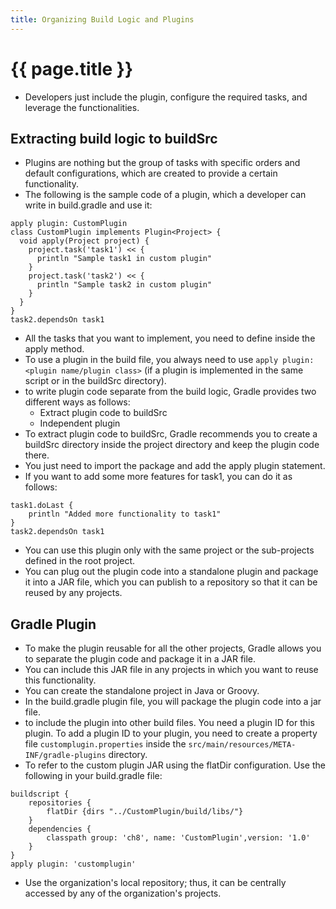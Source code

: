 ```yaml
---
title: Organizing Build Logic and Plugins
---
```

# {{ page.title }}

- Developers just include the plugin, configure the required tasks, and leverage the functionalities.

## Extracting build logic to buildSrc
- Plugins are nothing but the group of tasks with specific orders and default configurations, which are created to provide a certain functionality.
- The following is the sample code of a plugin, which a developer can write in build.gradle and use it:

```
apply plugin: CustomPlugin
class CustomPlugin implements Plugin<Project> {
  void apply(Project project) {
    project.task('task1') << {
      println "Sample task1 in custom plugin"
    }
    project.task('task2') << {
      println "Sample task2 in custom plugin"
    }
  }
}
task2.dependsOn task1
```

- All the tasks that you want to implement, you need to define inside the apply method.
- To use a plugin in the build file, you always need to use `apply plugin:<plugin name/plugin class>`
(if a plugin is implemented in the same script or in the buildSrc directory).
- to write plugin code separate from the build logic, Gradle provides two different ways as follows:
    - Extract plugin code to buildSrc
    - Independent plugin
- To extract plugin code to buildSrc, Gradle recommends you to create a buildSrc directory
inside the project directory and keep the plugin code there.
- You just need to import the package and add the apply plugin statement.
- If you want to add some more features for task1, you can do it as follows:

```
task1.doLast {
    println "Added more functionality to task1"
}
task2.dependsOn task1
```

- You can use this plugin only with the same project or the sub-projects defined in the root project.
- You can plug out the plugin code into a standalone plugin and package it into a JAR file,
which you can publish to a repository so that it can be reused by any projects.

## Gradle Plugin
- To make the plugin reusable for all the other projects, Gradle allows you to separate the plugin code and package it in a JAR file.
- You can include this JAR file in any projects in which you want to reuse this functionality.
- You can create the standalone project in Java or Groovy.
- In the build.gradle plugin file, you will package the plugin code into a jar file.
- to include the plugin into other build files. You need a plugin ID for this plugin. To add a plugin ID to your plugin,
you need to create a property file `customplugin.properties` inside the `src/main/resources/META-INF/gradle-plugins` directory.
- To refer to the custom plugin JAR using the flatDir configuration. Use the following in your build.gradle file:

```
buildscript {
    repositories {
        flatDir {dirs "../CustomPlugin/build/libs/"}
    }
    dependencies {
        classpath group: 'ch8', name: 'CustomPlugin',version: '1.0'
    }
}
apply plugin: 'customplugin'
```

- Use the organization's local repository; thus, it can be centrally accessed by any of the organization's projects.
